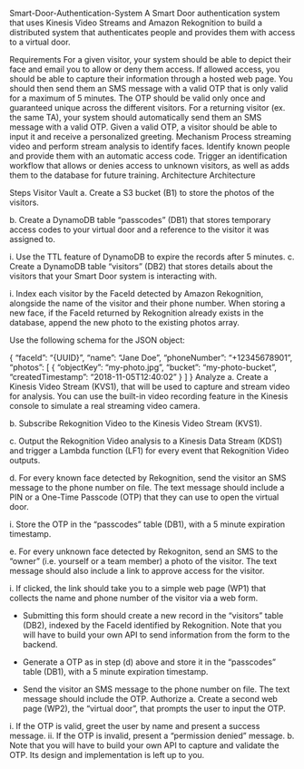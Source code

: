 Smart-Door-Authentication-System
A Smart Door authentication system that uses Kinesis Video Streams and Amazon Rekognition to build a distributed system that authenticates people and provides them with access to a virtual door.

Requirements
For a given visitor, your system should be able to depict their face and email you to allow or deny them access.
If allowed access, you should be able to capture their information through a hosted web page. You should then send them an SMS message with a valid OTP that is only valid for a maximum of 5 minutes.
The OTP should be valid only once and guaranteed unique across the different visitors.
For a returning visitor (ex. the same TA), your system should automatically send them an SMS message with a valid OTP.
Given a valid OTP, a visitor should be able to input it and receive a personalized greeting.
Mechanism
Process streaming video and perform stream analysis to identify faces.
Identify known people and provide them with an automatic access code.
Trigger an identification workflow that allows or denies access to unknown visitors, as well as adds them to the database for future training.
Architecture
Architecture

Steps
Visitor Vault
a. Create a S3 bucket (B1) to store the photos of the visitors.

b. Create a DynamoDB table “passcodes” (DB1) that stores temporary access codes to your virtual door and a reference to the visitor it was assigned to.

i. Use the TTL feature of DynamoDB to expire the records after 5 minutes.
c. Create a DynamoDB table “visitors” (DB2) that stores details about the visitors that your Smart Door system is interacting with.

i. Index each visitor by the FaceId detected by Amazon Rekognition, alongside the name of the visitor and their phone number. When storing a new face, if the FaceId returned by Rekognition already exists in the database, append the new photo to the existing photos array.

Use the following schema for the JSON object:

{
  “faceId”: “{UUID}”,
  “name”: “Jane Doe”,
  “phoneNumber”: “+12345678901”,
  “photos”: [
    {
      “objectKey”: “my-photo.jpg”,
      “bucket”: “my-photo-bucket”,
      “createdTimestamp”: “2018-11-05T12:40:02”
    }
  ]
}
Analyze
a. Create a Kinesis Video Stream (KVS1), that will be used to capture and stream video for analysis. You can use the built-in video recording feature in the Kinesis console to simulate a real streaming video camera.

b. Subscribe Rekognition Video to the Kinesis Video Stream (KVS1).

c. Output the Rekognition Video analysis to a Kinesis Data Stream (KDS1) and trigger a Lambda function (LF1) for every event that Rekognition Video outputs.

d. For every known face detected by Rekognition, send the visitor an SMS message to the phone number on file. The text message should include a PIN or a One-Time Passcode (OTP) that they can use to open the virtual door.

i. Store the OTP in the “passcodes” table (DB1), with a 5 minute expiration timestamp.

e. For every unknown face detected by Rekogniton, send an SMS to the “owner” (i.e. yourself or a team member) a photo of the visitor. The text message should also include a link to approve access for the visitor.

i. If clicked, the link should take you to a simple web page (WP1) that collects the name and phone number of the visitor via a web form.

  * Submitting this form should create a new record in the “visitors” table (DB2), indexed by the FaceId identified by Rekognition.
  Note that you will have to build your own API to send information from the form to the backend.
  
  * Generate a OTP as in step (d) above and store it in the “passcodes” table (DB1), with a 5 minute expiration timestamp.
  
  * Send the visitor an SMS message to the phone number on file. The text message should include the OTP.
Authorize
a. Create a second web page (WP2), the “virtual door”, that prompts the user to input the OTP.

i. If the OTP is valid, greet the user by name and present a success message. 
ii. If the OTP is invalid, present a “permission denied” message.
b. Note that you will have to build your own API to capture and validate the OTP. Its design and implementation is left up to you.
